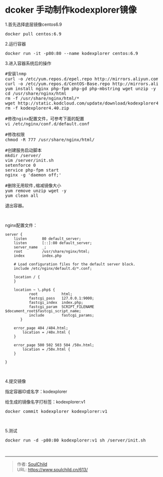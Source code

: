 # dcoker 手动制作kodexplorer镜像

<!--more-->
1.首先选择底层镜像centos6.9
<pre>docker pull centos:6.9</pre>
2.运行容器
<pre>docker run -it -p80:80 --name kodexplorer centos:6.9</pre>
3.进入容器系统后的操作
<pre>#安装lnmp
curl -o /etc/yum.repos.d/epel.repo http://mirrors.aliyun.com/repo/epel-6.repo
curl -o /etc/yum.repos.d/CentOS-Base.repo http://mirrors.aliyun.com/repo/Centos-6.repo
yum install nginx php-fpm php-gd php-mbstring wget unzip -y
cd /usr/share/nginx/html
rm -f /usr/share/nginx/html/*
wget http://static.kodcloud.com/update/download/kodexplorer4.40.zip
rm -f kodexplorer4.40.zip

#修改nginx配置文件，可参考下面的配置
vi /etc/nginx/conf.d/default.conf

#修改权限
chmod -R 777 /usr/share/nginx/html/

#创建服务启动脚本
mkdir /server/
vim /server/init.sh
setenforce 0
service php-fpm start
nginx -g 'daemon off;'

#删除无用软件,缩减镜像大小
yum remove unzip wget -y
yum clean all</pre>
退出容器。

&nbsp;

nginx配置文件：
<pre class="pure-highlightjs"><code class="nginx">server {
    listen       80 default_server;
    listen       [::]:80 default_server;
    server_name  _;
    root         /usr/share/nginx/html;
    index        index.php

    # Load configuration files for the default server block.
    include /etc/nginx/default.d/*.conf;

    location / {
    }

    location ~ \.php$ {
           root           html;
           fastcgi_pass   127.0.0.1:9000;
           fastcgi_index  index.php;
           fastcgi_param  SCRIPT_FILENAME  $document_root$fastcgi_script_name;
           include        fastcgi_params;
       }

    error_page 404 /404.html;
        location = /40x.html {
    }

    error_page 500 502 503 504 /50x.html;
        location = /50x.html {
    }

}</code></pre>
&nbsp;

4.提交镜像

指定容器ID或名字：kodexplorer

给生成的镜像名字打标签：kodexplorer:v1
<pre>docker commit kodexplorer kodexplorer:v1</pre>
&nbsp;

5.测试
<pre>docker run -d -p80:80 kodexplorer:v1 sh /server/init.sh</pre>
&nbsp;


---

> 作者: [SoulChild](https://www.soulchild.cn)  
> URL: https://www.soulchild.cn/613/  

